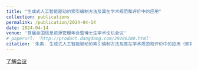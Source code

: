 ```yaml
---
title: "生成式人工智能驱动的索引编制方法及其在学术规范和评价中的应用"
collection: publications
permalink: /publication/2024-04-14
date: 2024-04-14
venue: '首届全国信息资源管理年会暨博士生学术论坛会议'
# paperurl: 'http://product.dangdang.com/29286280.html'
citation: '朱禹. 生成式人工智能驱动的索引编制方法及其在学术规范和评价中的应用（即将）'
---
```


[了解会议](https://mp.weixin.qq.com/s/R9FXO8p12GiWQ7Y_SOQ32g)
